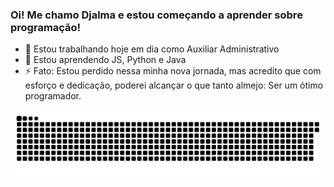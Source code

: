 ### Oi! Me chamo Djalma e estou começando a aprender sobre programação!

    
- 🔭 Estou trabalhando hoje em dia como Auxiliar Administrativo
- 🌱 Estou aprendendo JS, Python e Java
- ⚡ Fato: Estou perdido nessa minha nova jornada, mas acredito que com esforço e dedicação, poderei alcançar o que tanto almejo: Ser um ótimo programador.

 ![Snake animation](https://github.com/DjalmaXavier/DjalmaXavier/blob/output/github-contribution-grid-snake.svg)
